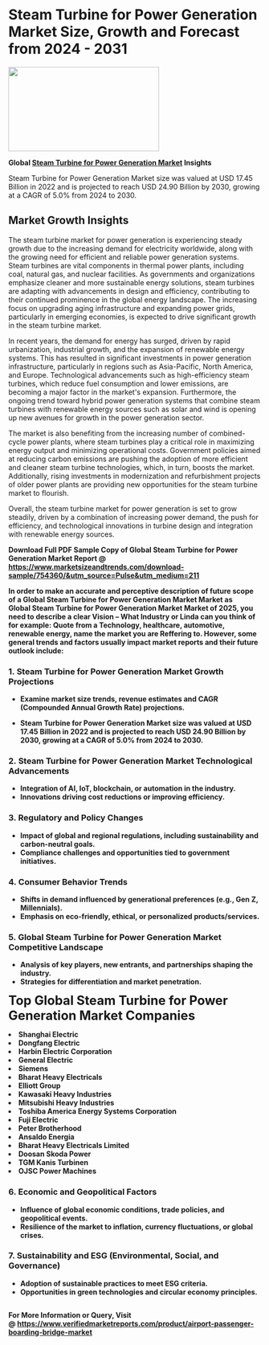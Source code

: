 <H1>Steam Turbine for Power Generation Market Size, Growth and Forecast from 2024 - 2031</H1><img class="aligncenter size-medium wp-image-584254" src="https://thirdeyenews.in/wp-content/uploads/2024/09/Global-Market-Research-300x168.jpeg" alt="" width="300" height="168" /><p><strong>Global&nbsp;<a href="https://www.marketsizeandtrends.com/download-sample/754360/&amp;utm_source=Pulse&amp;utm_medium=211">Steam Turbine for Power Generation Market</a> Insights</strong></p><p>Steam Turbine for Power Generation Market size was valued at USD 17.45 Billion in 2022 and is projected to reach USD 24.90 Billion by 2030, growing at a CAGR of 5.0% from 2024 to 2030.</p><p><h2>Market Growth Insights</h2> <p>The steam turbine market for power generation is experiencing steady growth due to the increasing demand for electricity worldwide, along with the growing need for efficient and reliable power generation systems. Steam turbines are vital components in thermal power plants, including coal, natural gas, and nuclear facilities. As governments and organizations emphasize cleaner and more sustainable energy solutions, steam turbines are adapting with advancements in design and efficiency, contributing to their continued prominence in the global energy landscape. The increasing focus on upgrading aging infrastructure and expanding power grids, particularly in emerging economies, is expected to drive significant growth in the steam turbine market.</p> <p><strong></strong></p> <p>In recent years, the demand for energy has surged, driven by rapid urbanization, industrial growth, and the expansion of renewable energy systems. This has resulted in significant investments in power generation infrastructure, particularly in regions such as Asia-Pacific, North America, and Europe. Technological advancements such as high-efficiency steam turbines, which reduce fuel consumption and lower emissions, are becoming a major factor in the market's expansion. Furthermore, the ongoing trend toward hybrid power generation systems that combine steam turbines with renewable energy sources such as solar and wind is opening up new avenues for growth in the power generation sector.</p> <p>The market is also benefiting from the increasing number of combined-cycle power plants, where steam turbines play a critical role in maximizing energy output and minimizing operational costs. Government policies aimed at reducing carbon emissions are pushing the adoption of more efficient and cleaner steam turbine technologies, which, in turn, boosts the market. Additionally, rising investments in modernization and refurbishment projects of older power plants are providing new opportunities for the steam turbine market to flourish.</p> <p>Overall, the steam turbine market for power generation is set to grow steadily, driven by a combination of increasing power demand, the push for efficiency, and technological innovations in turbine design and integration with renewable energy sources.</p> <p><strong></p><p><span class=""><strong>Download Full PDF Sample Copy of Global Steam Turbine for Power Generation Market Report</strong> @ <a href="https://www.marketsizeandtrends.com/download-sample/754360/&amp;utm_source=Pulse&amp;utm_medium=211" target="_blank">https://www.marketsizeandtrends.com/download-sample/754360/&amp;utm_source=Pulse&amp;utm_medium=211</a></span></p><p>In order to make an accurate and perceptive description of future scope of a Global&nbsp;Steam Turbine for Power Generation Market Market as Global&nbsp;Steam Turbine for Power Generation Market Market of 2025, you need to describe a clear Vision &ndash; What Industry or Linda can you think of for example: Quote from a Technology, healthcare, automotive, renewable energy, name the market you are Reffering to. However, some general trends and factors usually impact market reports and their future outlook include:</p><h3>1.&nbsp;<strong>Steam Turbine for Power Generation Market Growth Projections</strong></h3><ul><li>Examine market size trends, revenue estimates and CAGR (Compounded Annual Growth Rate) projections.</li><li><p>Steam Turbine for Power Generation Market size was valued at USD 17.45 Billion in 2022 and is projected to reach USD 24.90 Billion by 2030, growing at a CAGR of 5.0% from 2024 to 2030.</p></li></ul><h3>2.&nbsp;<strong>Steam Turbine for Power Generation Market Technological Advancements</strong></h3><ul><li>Integration of AI, IoT, blockchain, or automation in the industry.</li><li>Innovations driving cost reductions or improving efficiency.</li></ul><h3>3.&nbsp;<strong>Regulatory and Policy Changes</strong></h3><ul><li>Impact of global and regional regulations, including sustainability and carbon-neutral goals.</li><li>Compliance challenges and opportunities tied to government initiatives.</li></ul><h3>4.&nbsp;<strong>Consumer Behavior Trends</strong></h3><ul><li>Shifts in demand influenced by generational preferences (e.g., Gen Z, Millennials).</li><li>Emphasis on eco-friendly, ethical, or personalized products/services.</li></ul><h3>5.&nbsp;<strong>Global Steam Turbine for Power Generation Market Competitive Landscape</strong></h3><ul><li>Analysis of key players, new entrants, and partnerships shaping the industry.</li><li>Strategies for differentiation and market penetration.</li></ul><p data-pm-slice="1 1 []"><span style="color: inherit; font-family: inherit; font-size: 25px;">Top Global Steam Turbine for Power Generation Market Companies</span></p><div class="" data-test-id=""><p><li>Shanghai Electric</li><li> Dongfang Electric</li><li> Harbin Electric Corporation</li><li> General Electric</li><li> Siemens</li><li> Bharat Heavy Electricals</li><li> Elliott Group</li><li> Kawasaki Heavy Industries</li><li> Mitsubishi Heavy Industries</li><li> Toshiba America Energy Systems Corporation</li><li> Fuji Electric</li><li> Peter Brotherhood</li><li> Ansaldo Energia</li><li> Bharat Heavy Electricals Limited</li><li> Doosan Skoda Power</li><li> TGM Kanis Turbinen</li><li> OJSC Power Machines</li></p></div><h3>6.&nbsp;<strong>Economic and Geopolitical Factors</strong></h3><ul><li>Influence of global economic conditions, trade policies, and geopolitical events.</li><li>Resilience of the market to inflation, currency fluctuations, or global crises.</li></ul><h3>7.&nbsp;<strong>Sustainability and ESG (Environmental, Social, and Governance)</strong></h3><ul><li>Adoption of sustainable practices to meet ESG criteria.</li><li>Opportunities in green technologies and circular economy principles.</li></ul><h2><strong style="font-size: 14px;">For More Information or Query, Visit @&nbsp;</strong><a style="background-color: #ffffff; font-size: 14px;" href="https://www.marketsizeandtrends.com/report/steam-turbine-for-power-generation-market/" target="_blank">https://www.verifiedmarketreports.com/product/airport-passenger-boarding-bridge-market</a></h2>
